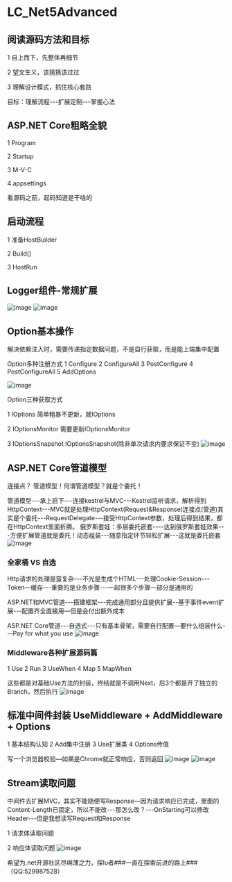 # LC_Net5Advanced
## 阅读源码方法和目标
1 自上而下，先整体再细节

2 望文生义，该猜猜该过过

3 理解设计模式，抓住核心套路

目标：理解流程---扩展定制---掌握心法
## ASP.NET Core粗略全貌
1 Program

2 Startup

3 M-V-C

4 appsettings

看源码之前，起码知道是干啥的
## 启动流程
1 准备HostBuilder 

2 Build()

3 HostRun
## Logger组件-常规扩展
![image](https://user-images.githubusercontent.com/26539681/125220866-e4e6d800-e2f9-11eb-8dbf-855a38e257d6.png)
![image](https://user-images.githubusercontent.com/26539681/125220762-ca146380-e2f9-11eb-8720-05f407d018a5.png)
## Option基本操作
解决依赖注入时，需要传递指定数据问题，不是自行获取，而是能上端集中配置

Option多种注册方式 1 Configure 2 ConfigureAll 3 PostConfigure 4 PostConfigureAll 5 AddOptions

![image](https://user-images.githubusercontent.com/26539681/125222143-12348580-e2fc-11eb-81bb-fbac1c52f0c2.png)

Option三种获取方式

1 IOptions<EmailOption> 简单粗暴不更新，就IOptions
  
2 IOptionsMonitor<EmailOption>  需要更新IOptionsMonitor
  
3 IOptionsSnapshot<EmailOption> IOptionsSnapshot(除非单次请求内要求保证不变)
![image](https://user-images.githubusercontent.com/26539681/125222415-8707bf80-e2fc-11eb-8f49-5c72834c5453.png)
## ASP.NET Core管道模型
连接点？ 管道模型！何谓管道模型？就是个委托！
  
管道模型---承上启下---连接kestrel与MVC---Kestrel监听请求，解析得到HttpContext---MVC就是处理HttpContext(Request&Response)连接点(管道)其实是个委托---RequestDelegate---接受HttpContext参数，处理后得到结果，都在HttpContext里面折腾。
俄罗斯套娃：多层委托嵌套----达到俄罗斯套娃效果---方便扩展管道就是委托！动态组装---随意指定环节轻松扩展---这就是委托嵌套
![image](https://user-images.githubusercontent.com/26539681/125222811-4e1c1a80-e2fd-11eb-9b86-e2dcf9470b00.png)

### 全家桶 VS 自选
Http请求的处理是蛮复杂---不光是生成个HTML---处理Cookie-Session---Token—缓存---重要的是业务步骤---一起很多个步骤—部分是通用的
  
ASP.NET和MVC管道---搭建框架---完成通用部分且提供扩展--基于事件event扩展---配置齐全直接用—但是会付出额外成本
  
ASP.NET Core管道---自选式---只有基本骨架，需要自行配置—要什么组装什么---Pay for what you use
![image](https://user-images.githubusercontent.com/26539681/125223207-f92cd400-e2fd-11eb-9824-053f75268eee.png)

### Middleware各种扩展源码篇
1 Use 2 Run 3 UseWhen 4 Map 5 MapWhen 
  
这些都是对基础Use方法的封装，终结就是不调用Next，后3个都是开了独立的Branch，然后执行
![image](https://user-images.githubusercontent.com/26539681/125223428-56288a00-e2fe-11eb-9c0d-d1069dde0334.png)

## 标准中间件封装 UseMiddleware + AddMiddleware + Options
1 基本结构认知 2 Add集中注册 3 Use扩展类 4 Options传值
  
写一个浏览器校验—如果是Chrome就正常响应，否则返回
![image](https://user-images.githubusercontent.com/26539681/125223637-b0294f80-e2fe-11eb-9b57-dde0f5949643.png)
![image](https://user-images.githubusercontent.com/26539681/125223679-be776b80-e2fe-11eb-8501-11fb873ee8d3.png)
## Stream读取问题
中间件去扩展MVC，其实不能随便写Response—因为请求响应已完成，里面的Content-Length已固定，所以不能改---那怎么改？---OnStarting可以修改Header---但是我想读写Request和Response
  
1 请求体读取问题
  
2 响应体读取问题
![image](https://user-images.githubusercontent.com/26539681/125224422-309c8000-e300-11eb-82aa-afe58111ee34.png)
  
希望为.net开源社区尽绵薄之力，探lu者###一直在探索前进的路上###（QQ:529987528）
